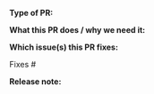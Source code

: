 **Type of PR:**
<!-- Add one of the following kinds: feature, bug, documentation, enhancement -->

<!--
Add one of the following kinds:
/kind enhancement
/kind feature
/kind bug
/kind documentation
-->

**What this PR does / why we need it:**
<!-- Enter a description of the change and why this change is needed -->

**Which issue(s) this PR fixes:**
<!-- Optional, in `fixes #<issue number>` format, will close the issue(s) when PR gets merged -->
Fixes #

**Release note:**
<!-- Write your release note. If no release note is required, just write "NONE". -->
```release-note

```
